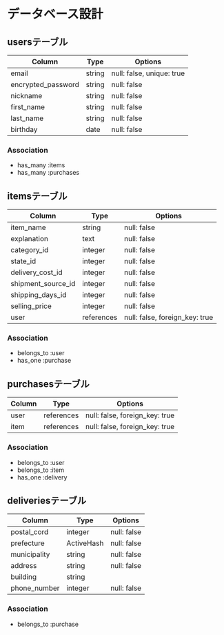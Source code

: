 # データベース設計

## usersテーブル

| Column             | Type    | Options                   | 
| ------------------ | ------- | ------------------------- | 
| email              | string  | null: false, unique: true | 
| encrypted_password | string  | null: false               | 
| nickname           | string  | null: false               | 
| first_name         | string  | null: false               | 
| last_name          | string  | null: false               | 
| birthday           | date    | null: false               | 

### Association
- has_many :items
- has_many :purchases

## itemsテーブル
| Column             | Type          | Options                        | 
| ------------------ | ------------- | ------------------------------ | 
| item_name          | string        | null: false                    | 
| explanation        | text          | null: false                    | 
| category_id        | integer       | null: false                    | 
| state_id           | integer       | null: false                    | 
| delivery_cost_id   | integer       | null: false                    | 
| shipment_source_id | integer       | null: false                    | 
| shipping_days_id   | integer       | null: false                    | 
| selling_price      | integer       | null: false                    | 
| user               | references    | null: false, foreign_key: true | 

### Association
- belongs_to :user
- has_one :purchase

## purchasesテーブル
| Column          | Type       | Options                        | 
| --------------- | ---------- | ------------------------------ | 
| user            | references | null: false, foreign_key: true | 
| item            | references | null: false, foreign_key: true | 

### Association
- belongs_to :user
- belongs_to :item
- has_one :delivery

## deliveriesテーブル
| Column          | Type       | Options                        | 
| --------------- | ---------- | ------------------------------ | 
| postal_cord     | integer    | null: false                    | 
| prefecture      | ActiveHash | null: false                    | 
| municipality    | string     | null: false                    | 
| address         | string     | null: false                    | 
| building        | string     |                                | 
| phone_number    | integer    | null: false                    | 

### Association
- belongs_to :purchase